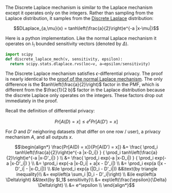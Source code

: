 The Discrete Laplace mechanism is similar to the Laplace mechanism except it operates only on the integers.
Rather than sampling from the Laplace distribution, it samples from the [Discrete Laplace](https://docs.scipy.org/doc/scipy/tutorial/stats/discrete_dlaplace.html) distribution:
```math
DLaplace_{a,\mu}(x) = tanh\left(\frac{a}{2}\right)e^{-a |x-\mu|}
```

Here is a python implementation. Like the normal Laplace mechanism it operates on $l_1$ bounded sensitivity vectors (denoted by $\Delta$).
```python
import scipy
def discrete_laplace_mech(v, sensitivity, epsilon):
  return scipy.stats.dlaplace.rvs(loc=v, a=epsilon/sensitivity)
```

The Discrete Laplace mechanism satisfies $\epsilon$-differential privacy. The proof is nearly identical to the [proof of the normal Laplace mechanism](laplace-proof.md).
The only difference is the $tanh\left(\frac{a}{2}\right)$ factor in the PMF, which is different from the $\frac{1}{2 b}$ factor in the Laplace distribution because
the discrete Laplace only operates on the integers. These factors drop out immediately in the proof.

Recall the definition of differential privacy:
```math
Pr[A(D) = x] \le e^\epsilon Pr[A(D’) = x]
```
For $D$ and $D’$ neighoring datasets (that differ on one row / user), a privacy mechanism $A$, and all outputs $x$.

```math
\begin{align*}
\frac{Pr[A(D) = x]}{Pr[A(D') = x]} &=
\frac{ \prod_i tanh\left(\frac{a}{2}\right)e^{-a |x-D_i|} } { \prod_i tanh\left(\frac{a}{2}\right)e^{-a |x-D'_i|} } \\
&= \frac{ \prod_i exp(-a |x-D_i|) } { \prod_i exp(-a |x-D'_i|) } \\
&= \prod_i exp(-a |x-D_i| + a|x - D'_i|) \\
&= \prod_i exp(a (|x - D'_i| - |x-D_i|)) \\
&\le \prod_i exp(a (|D_i - D'_i|)) &&\text{by triangle inequality}\\
&= exp\left(a \sum_i |D_i - D'_i|\right) \\
&\le exp\left(a \Delta\right) &&\text{by $l_1$ sensitivity}\\
&= exp\left(\frac{\epsilon}{\Delta} \Delta\right) \\
&= e^\epsilon \\
\end{align*}
```

